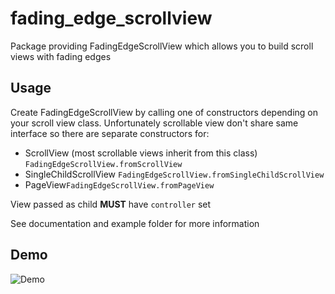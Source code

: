 # fading_edge_scrollview

Package providing FadingEdgeScrollView which allows you to build scroll views with fading edges

## Usage

Create FadingEdgeScrollView by calling one of constructors depending on your scroll view class.
Unfortunately scrollable view don't share same interface so there are separate constructors for:
* ScrollView (most scrollable views inherit from this class) `FadingEdgeScrollView.fromScrollView`
* SingleChildScrollView `FadingEdgeScrollView.fromSingleChildScrollView`
* PageView`FadingEdgeScrollView.fromPageView`

View passed as child **MUST** have `controller` set

See documentation and example folder for more information

## Demo

![Demo](https://ponkin.dev/fading_edge_scrollview_demo.gif)

